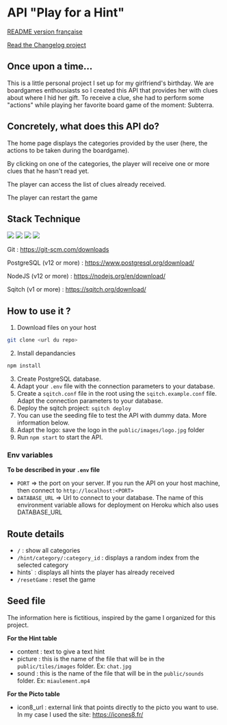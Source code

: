 # API "Play for a Hint"


[README version française](./README_FR.md)

[Read the Changelog project](./CHANGELOG.md)

## Once upon a time... 

This is a little personal project I set up for my girlfriend's birthday. We are boardgames enthousiasts so I created this API that provides her with clues about where I hid her gift. To receive a clue, she had to perform some "actions" while playing her favorite board game of the moment: Subterra. 

## Concretely, what does this API do? 

The home page displays the categories provided by the user (here, the actions to be taken during the boardgame).

By clicking on one of the categories, the player will receive one or more clues that he hasn't read yet. 

The player can access the list of clues already received. 

The player can restart the game 


## Stack Technique 


![](https://img.shields.io/badge/-Node.js-05122A?style=for-the-badge&logo=Node.js) 
![](https://img.shields.io/badge/-PostgreSQL-05122A?style=for-the-badge&logo=PostgreSQL)
![](https://img.shields.io/badge/-Git-05122A?style=for-the-badge&logo=Git)
![](https://img.shields.io/badge/-Sqitch-05122A?style=for-the-badge&logo=Sqitch)

Git : https://git-scm.com/downloads

PostgreSQL (v12 or more) : https://www.postgresql.org/download/

NodeJS (v12 or more) : https://nodejs.org/en/download/

Sqitch (v1 or more) : https://sqitch.org/download/


## How to use it ? 

1. Download files on your host 
```bash
git clone <url du repo>
```

2. Install depandancies

```bash
npm install 
```

3. Create PostgreSQL database. 
4. Adapt your `.env` file with the connection parameters to your database.
5. Create a `sqitch.conf` file in the root using the `sqitch.example.conf` file. Adapt the connection parameters to your database. 
6. Deploy the sqitch project: `sqitch deploy`
7. You can use the seeding file to test the API with dummy data. More information below.  
8. Adapt the logo: save the logo in the `public/images/logo.jpg` folder
9. Run `npm start` to start the API. 


### Env variables

**To be described in your `.env` file**

- `PORT` => the port on your server. If you run the API on your host machine, then connect to `http://localhost:<PORT>`
- `DATABASE_URL` => Url to connect to your database. The name of this environment variable allows for deployment on Heroku which also uses DATABASE_URL

## Route details

- `/` : show all categories
- `/hint/category/:category_id` : displays a random index from the selected category
- hints` : displays all hints the player has already received
- `/resetGame` : reset the game 

## Seed file 

The information here is fictitious, inspired by the game I organized for this project. 

**For the Hint table**
- content : text to give a text hint
- picture : this is the name of the file that will be in the `public/tiles/images` folder. Ex: `chat.jpg`
- sound : this is the name of the file that will be in the `public/sounds` folder. Ex: `miaulement.mp4`

**For the Picto table** 
- icon8_url : external link that points directly to the picto you want to use. In my case I used the site: https://icones8.fr/
